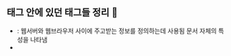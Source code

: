 ## <head>태그 안에 있던 태그들 정리 🚀

- <meta> : 웹서버와 웹브라우저 사이에 주고받는 정보를 정의하는데 사용됨 문서 자체의 특성을 나타냄
- <title>: 웹사이트가 열리면 상단에 생기는 tab에 이름을 나타냄
- <link> : 필요한 스타일이나 아이콘등 외부 문서를 html문서에 연결시키는데 사용됨 


## <body> 많이 쓰는 태그 정리 📚

- <div> : 영역을 나누는데 쓰임
- <p> : 문단을 나누는데 쓰임 (div태그와 거의 비슷한 용도이나 단지 밑에 공간이 좀더 생김)
- <img src=""/>: 이미지 넣는데 쓰임. 단일태그임
- <input type="",placeholder="궁굼한 사항을 써주세요."/>: 검색창처럼 사용자에게 입력을 받는 태그 단일태그임 / input에 글자 참조
- <button> : 버튼을 만듬
- <a href=""/></a> : 링크를 연결해서 여러페이지로 이동할수있음 

<div>
- <h1><h2> : 제목/소제목
- <ul> :
- <li> : 점 만들기
  </div>
  테이블 생성
 <table border="2">
  <tr>
     <th>과목</th>
     <th>점수</th>
  </tr>
  <tr>
     <td>수학</td>
     <td>국어</td>
  </tr>
  <tr>
     <td>100점</td>
     <td>80점</td>
  </tr>
</table>
  
  
- <u> : 밑줄치기
- <strong> : 글자 굵게


